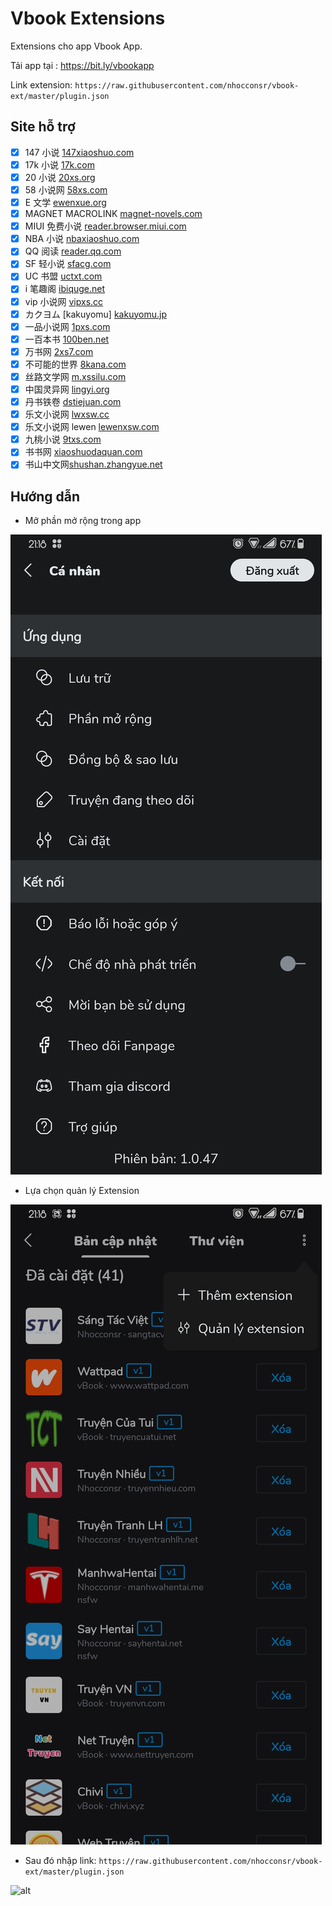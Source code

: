 # Vbook Extensions
Extensions cho app Vbook App.

Tải app tại : https://bit.ly/vbookapp

Link extension: ```https://raw.githubusercontent.com/nhocconsr/vbook-ext/master/plugin.json```
## Site hỗ trợ
- [x] 147 小说 [147xiaoshuo.com](https://www.147xiaoshuo.com)
- [x] 17k 小说 [17k.com](https://17k.com)
- [x] 20 小说 [20xs.org](https://20xs.org)
- [x] 58 小说网 [58xs.com](https://58xs.com)
- [x] E 文学 [ewenxue.org](https://ewenxue.org)
- [x] MAGNET MACROLINK [magnet-novels.com](https://magnet-novels.com)
- [x] MIUI 免费小说 [reader.browser.miui.com](https://reader.browser.miui.com)
- [x] NBA 小说 [nbaxiaoshuo.com](https://nbaxiaoshuo.com)
- [x] QQ 阅读 [reader.qq.com](https://reader.qq.com)
- [x] SF 轻小说 [sfacg.com](https://sfacg.com)
- [x] UC 书盟 [uctxt.com](https://uctxt.com)
- [x] i 笔趣阁 [ibiquge.net](https://ibiquge.net)
- [x] vip 小说网 [vipxs.cc](https://vipxs.cc)
- [x] カクヨム [kakuyomu] [kakuyomu.jp](https://kakuyomu.jp)
- [x] 一品小说网 [1pxs.com](https://1pxs.com)
- [x] 一百本书 [100ben.net](https://100ben.net)
- [x] 万书网 [2xs7.com](https://www.2xs7.com)
- [x] 不可能的世界 [8kana.com](https://8kana.com)
- [x] 丝路文学网 [m.xssilu.com](https://m.xssilu.com)
- [x] 中国灵异网 [lingyi.org](https://lingyi.org)
- [x] 丹书铁卷 [dstiejuan.com](https://dstiejuan.com)
- [x] 乐文小说网 [lwxsw.cc](https://lwxsw.cc)
- [x] 乐文小说网 lewen [lewenxsw.com](https://lewenxsw.com)
- [x] 九桃小说 [9txs.com](https://9txs.com)
- [x] 书书网 [xiaoshuodaquan.com](https://www.xiaoshuodaquan.com)
- [x] 书山中文网[shushan.zhangyue.net](https://shushan.zhangyue.net)
## Hướng dẫn
* Mở phần mở rộng trong app

![alt](huongdan/extension.jpg)

* Lựa chọn quản lý Extension

![alt](huongdan/add.jpg)

* Sau đó nhập link:
```https://raw.githubusercontent.com/nhocconsr/vbook-ext/master/plugin.json```

![alt](huongdan/adds.jpg)
